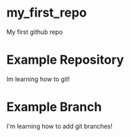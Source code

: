 # my_first_repo
My first github repo
# Example Repository
Im learning how to git!
# Example Branch
I'm learning how to add git branches!
